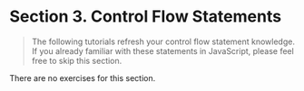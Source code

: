 # Section 3. Control Flow Statements

> The following tutorials refresh your control flow statement knowledge. If you already familiar with these statements in JavaScript, please feel free to skip this section.

There are no exercises for this section.
